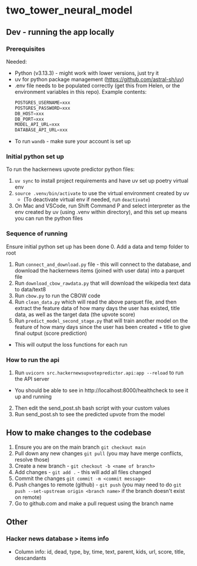 # two_tower_neural_model

## Dev - running the app locally

### Prerequisites
Needed:
- Python (v3.13.3) - might work with lower versions, just try it
- uv for python package management (https://github.com/astral-sh/uv)
- .env file needs to be populated correctly (get this from Helen, or the environment variables in this repo). Example contents:
    ```python
    POSTGRES_USERNAME=xxx
    POSTGRES_PASSWORD=xxx
    DB_HOST=xxx
    DB_PORT=xxx
    MODEL_API_URL=xxx
    DATABASE_API_URL=xxx
    ```
- To run `wandb` - make sure your account is set up

### Initial python set up
To run the hackernews upvote predictor python files:
1. `uv sync` to install project requirements and have uv set up poetry virtual env
2. `source .venv/bin/activate` to use the virtual environment created by uv
    - (To deactivate virtual env if needed, run `deactivate`)
3. On Mac and VSCode, run Shift Command P and select interpreter as the env created by uv (using .venv within directory), and this set up means you can run the python files

### Sequence of running
Ensure initial python set up has been done
0. Add a data and temp folder to root
1. Run `connect_and_download.py` file - this will connect to the database, and download the hackernews items (joined with user data) into a parquet file
2. Run `download_cbow_rawdata.py` that will download the wikipedia text data to data/text8
3. Run `cbow.py` to run the CBOW code
4. Run `clean_data.py` which will read the above parquet file, and then extract the feature data of how many days the user has existed, title data, as well as the target data (the upvote score)
5. Run `predict_model_second_stage.py` that will train another model on the feature of how many days since the user has been created + title to give final output (score prediction)
- This will output the loss functions for each run

### How to run the api
1. Run `uvicorn src.hackernewsupvotepredictor.api:app --reload` to run the API server
- You should be able to see in http://localhost:8000/healthcheck to see it up and running
2. Then edit the send_post.sh bash script with your custom values
3. Run send_post.sh to see the predicted upvote from the model

## How to make changes to the codebase
1. Ensure you are on the main branch `git checkout main`
2. Pull down any new changes `git pull` (you may have merge conflicts, resolve those)
3. Create a new branch - `git checkout -b <name of branch>`
4. Add changes - `git add .` - this will add all files changed
5. Commit the changes `git commit -m <commit message>`
6. Push changes to remote (github) - `git push` (you may need to do `git push --set-upstream origin <branch name>` if the branch doesn't exist on remote)
7. Go to github.com and make a pull request using the branch name

## Other
### Hacker news database > items info
- Column info: id, dead, type, by, time, text, parent, kids, url, score, title, descandants 